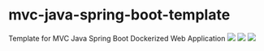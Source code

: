 # mvc-java-spring-boot-template
Template for MVC Java Spring Boot Dockerized Web Application
![](https://github.com/vartdalen/mvc-java-spring-boot-template/workflows/maven.yml/badge.svg?branch=master)
![](https://github.com/vartdalen/mvc-java-spring-boot-template/workflows/maven.yml/badge.svg?branch=develop)
![](https://github.com/vartdalen/mvc-java-spring-boot-template/workflows/maven.yml/badge.svg?event=pull_request)